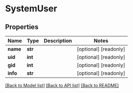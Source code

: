 # SystemUser

## Properties
Name | Type | Description | Notes
------------ | ------------- | ------------- | -------------
**name** | **str** |  | [optional] [readonly] 
**uid** | **int** |  | [optional] [readonly] 
**gid** | **int** |  | [optional] [readonly] 
**info** | **str** |  | [optional] [readonly] 

[[Back to Model list]](../README.md#documentation-for-models) [[Back to API list]](../README.md#documentation-for-api-endpoints) [[Back to README]](../README.md)


